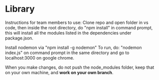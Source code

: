# Library

Instructions for team members to use:
Clone repo and open folder in vs code, then
inside the root directory, do "npm install" in command prompt, this will install all the modules listed in the dependencies under package.json.

Install nodemon via "npm install -g nodemon"
To run, do:
"nodemon index.js" on command prompt in the same directory
and go to localhost:3000 on google chrome.

When you make changes, do not push the node_modules folder, keep that on your own machine, and **work on your own branch**.
